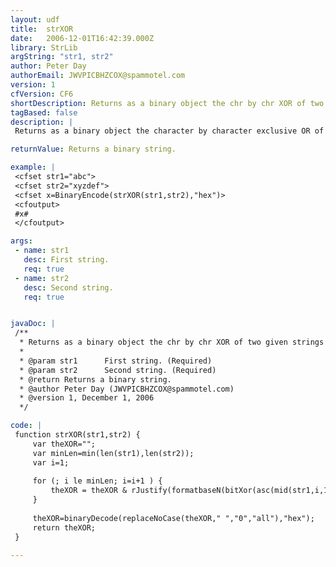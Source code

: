 ```yaml
---
layout: udf
title:  strXOR
date:   2006-12-01T16:42:39.000Z
library: StrLib
argString: "str1, str2"
author: Peter Day
authorEmail: JWVPICBHZCOX@spammotel.com
version: 1
cfVersion: CF6
shortDescription: Returns as a binary object the chr by chr XOR of two given strings for length of shortest of the two.
tagBased: false
description: |
 Returns as a binary object the character by character exclusive OR of two given strings for a length of the shortest of the two. The result is the same as php: $str1 ^ $str2

returnValue: Returns a binary string.

example: |
 <cfset str1="abc">
 <cfset str2="xyzdef">
 <cfset x=BinaryEncode(strXOR(str1,str2),"hex")>
 <cfoutput>
 #x#
 </cfoutput>

args:
 - name: str1
   desc: First string.
   req: true
 - name: str2
   desc: Second string.
   req: true


javaDoc: |
 /**
  * Returns as a binary object the chr by chr XOR of two given strings for length of shortest of the two.
  * 
  * @param str1      First string. (Required)
  * @param str2      Second string. (Required)
  * @return Returns a binary string. 
  * @author Peter Day (JWVPICBHZCOX@spammotel.com) 
  * @version 1, December 1, 2006 
  */

code: |
 function strXOR(str1,str2) {
     var theXOR="";
     var minLen=min(len(str1),len(str2)); 
     var i=1;
     
     for (; i le minLen; i=i+1 ) {
         theXOR = theXOR & rJustify(formatbaseN(bitXor(asc(mid(str1,i,1)),asc(mid(str2,i,1))),"16"),2);
     }
     
     theXOR=binaryDecode(replaceNoCase(theXOR," ","0","all"),"hex");
     return theXOR;
 }

---
```


